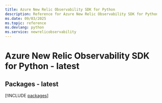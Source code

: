 ```yaml
---
title: Azure New Relic Observability SDK for Python
description: Reference for Azure New Relic Observability SDK for Python
ms.date: 09/03/2025
ms.topic: reference
ms.devlang: python
ms.service: newrelicobservability
---
```

# Azure New Relic Observability SDK for Python - latest
## Packages - latest
[!INCLUDE [packages](new-relic-observability-index.md)]